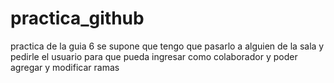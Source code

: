 # practica_github
practica de la guia 6
se supone que tengo que pasarlo a alguien de la sala y pedirle el usuario para que pueda ingresar como colaborador y poder agregar y modificar ramas
